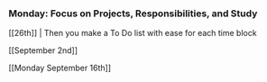 ### **Monday: Focus on Projects, Responsibilities, and Study**



[[26th]] | Then you make a To Do list with ease for each time block


[[September 2nd]]

[[Monday September 16th]]